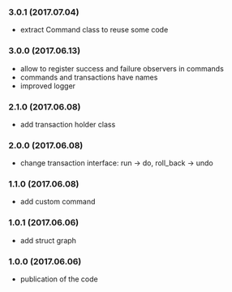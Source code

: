 ### 3.0.1 (2017.07.04)

* extract Command class to reuse some code

### 3.0.0 (2017.06.13)

* allow to register success and failure observers in commands
* commands and transactions have names
* improved logger

### 2.1.0 (2017.06.08)

* add transaction holder class

### 2.0.0 (2017.06.08)

* change transaction interface: run -> do, roll_back -> undo

### 1.1.0 (2017.06.08)

* add custom command

### 1.0.1 (2017.06.06)

* add struct graph

### 1.0.0 (2017.06.06)

* publication of the code
